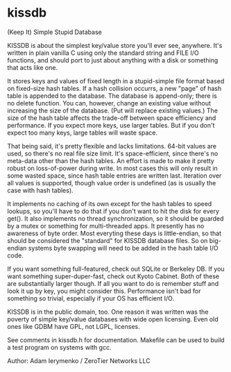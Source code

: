 kissdb
======

(Keep It) Simple Stupid Database

KISSDB is about the simplest key/value store you'll ever see, anywhere.
It's written in plain vanilla C using only the standard string and FILE
I/O functions, and should port to just about anything with a disk or
something that acts like one.

It stores keys and values of fixed length in a stupid-simple file format
based on fixed-size hash tables. If a hash collision occurrs, a new "page"
of hash table is appended to the database. The database is append-only;
there is no delete function. You can, however, change an existing value
without increasing the size of the database. (Put will replace existing
values.) The size of the hash table affects the trade-off between space
efficiency and performance. If you expect more keys, use larger tables.
But if you don't expect too many keys, large tables will waste space.

That being said, it's pretty flexible and lacks limitations. 64-bit values
are used, so there's no real file size limit. It's space-efficient, since
there's no meta-data other than the hash tables. An effort is made to make
it pretty robust on loss-of-power during write. In most cases this will
only result in some wasted space, since hash table entries are written
last. Iteration over all values is supported, though value order is
undefined (as is usually the case with hash tables).

It implements no caching of its own except for the hash tables to speed
lookups, so you'll have to do that if you don't want to hit the disk for
every get(). It also implements no thread synchronization, so it should be
guarded by a mutex or something for multi-threaded apps. It presently
has no awareness of byte order. Most everyting these days is little-endian,
so that should be considered the "standard" for KISSDB database files.
So on big-endian systems byte swapping will need to be added in the
hash table I/O code.

If you want something full-featured, check out SQLite or Berkeley DB. If
you want something super-duper-fast, check out Kyoto Cabinet. Both of these
are substantially larger though. If all you want to do is remember stuff
and look it up by key, you might consider this. Performance isn't bad for
something so trivial, especially if your OS has efficient I/O.

KISSDB is in the public domain, too. One reason it was written was the
poverty of simple key/value databases with wide open licensing. Even old
ones like GDBM have GPL, not LGPL, licenses.

See comments in kissdb.h for documentation. Makefile can be used to build
a test program on systems with gcc.

Author: Adam Ierymenko / ZeroTier Networks LLC
